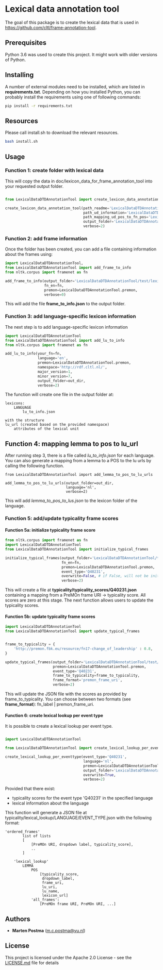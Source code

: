 # Lexical data annotation tool

The goal of this package is to create the lexical data that is used in https://github.com/cltl/frame-annotation-tool.

## Prerequisites
Python 3.6 was used to create this project. It might work with older versions of Python.

## Installing
A number of external modules need to be installed, which are listed in **requirements.txt**.
Depending on how you installed Python, you can probably install the requirements using one of following commands:
```bash
pip install -r requirements.txt
```

## Resources
Please call install.sh to download the relevant resources.
```bash
bash install.sh
```

## Usage

### Function 1: create folder with lexical data

This will copy the data in doc/lexicon_data_for_frame_annotation_tool
into your requested output folder.

```python 

from LexicalDataDTDAnnotationTool import create_lexicon_data_annotation_tool

create_lexicon_data_annotation_tool(path_readme='LexicalDataDTDAnnotationTool/doc/lexicon_data_for_frame_annotation_tool/README.md',
                                    path_ud_information='LexicalDataDTDAnnotationTool/doc/lexicon_data_for_frame_annotation_tool/part_of_speech_ud_info.json',
                                    path_mapping_ud_pos_to_fn_pos='LexicalDataDTDAnnotationTool/doc/lexicon_data_for_frame_annotation_tool/ud_pos_to_fn_pos.json',
                                    output_folder='LexicalDataDTDAnnotationTool/test/lexicon_data_for_frame_annotation_tool',
                                    verbose=2)
```

### Function 2: add frame information
Once the folder has been created, you can add a file containing information about the frames
using:

```python 
import LexicalDataDTDAnnotationTool,
from LexicalDataDTDAnnotationTool import add_frame_to_info
from nltk.corpus import framenet as fn

add_frame_to_info(output_folder='LexicalDataDTDAnnotationTool/test/lexicon_data_for_frame_annotation_tool',
                  fn_en=fn,
                  premon=LexicalDataDTDAnnotationTool.premon,
                  verbose=0)
```
This will add the file **frame_to_info.json** to the output folder.

### Function 3: add language-specific lexicon information
The next step is to add language-specific lexicon information

```python
import LexicalDataDTDAnnotationTool
from LexicalDataDTDAnnotationTool import add_lu_to_info
from nltk.corpus import framenet as fn

add_lu_to_info(your_fn=fn,
               language='en',
               premon=LexicalDataDTDAnnotationTool.premon,
               namespace='http://rdf.cltl.nl/',
               major_version=1,
               minor_version=7,
               output_folder=out_dir,
               verbose=2)
```
The function will create one file in the output folder at:
```
lexicons:
    LANGUAGE
        lu_to_info.json

with the structure
lu_url (created based on the provided namespace)
    attributes of the lexical unit
 ```

## Function 4: mapping lemma to pos to lu_url

After running step 3, there is a file called *lu_to_info.json*
for each language. 
You can also generate a mapping from a lemma to a POS to the lu urls by calling the following function.
```
from LexicalDataDTDAnnotationTool import add_lemma_to_pos_to_lu_urls

add_lemma_to_pos_to_lu_urls(output_folder=out_dir,
                            language='nl',
                            verbose=2)
```

This will add *lemma_to_pos_to_lus.json* to the lexicon folder of the language.

### Function 5: add/update typicality frame scores

#### Function 5a: initialize typicality frame score

```python
from nltk.corpus import framenet as fn
import LexicalDataDTDAnnotationTool
from LexicalDataDTDAnnotationTool import initialize_typical_frames

initialize_typical_frames(output_folder='LexicalDataDTDAnnotationTool/test/lexicon_data_for_frame_annotation_tool',
                          fn_en=fn,
                          premon=LexicalDataDTDAnnotationTool.premon,
                          event_type='Q40231',
                          overwrite=False, # if False, will not be initialized if the file exists
                          verbose=2)
```
This will create a file at **typicality/typicality_scores/Q40231.json** containing a mapping from a PreMOn frame URI -> typicality score.
All scores are zero at this stage. The next function allows users to update the typicality scores.

#### Function 5b: update typicality frame scores

```python
import LexicalDataDTDAnnotationTool
from LexicalDataDTDAnnotationTool import update_typical_frames


frame_to_typicality = {
    'http://premon.fbk.eu/resource/fn17-change_of_leadership' : 0.8,
}

update_typical_frames(output_folder='LexicalDataDTDAnnotationTool/test/lexicon_data_for_frame_annotation_tool',
                      premon=LexicalDataDTDAnnotationTool.premon,
                      event_type='Q40231',
                      frame_to_typicality=frame_to_typicality,
                      frame_format='premon_frame_uri',
                      verbose=2)
```

This will update the JSON file with the scores as provided by frame_to_typicality.
You can choose between two formats (see **frame_format**): fn_label | premon_frame_uri.

#### Function 6: create lexical lookup per event type

It is possible to create a lexical lookup per event type.

```python

import LexicalDataDTDAnnotationTool

from LexicalDataDTDAnnotationTool import create_lexical_lookup_per_eventtype

create_lexical_lookup_per_eventtype(event_type='Q40231',
                                    language='nl',
                                    premon=LexicalDataDTDAnnotationTool.premon,
                                    output_folder='LexicalDataDTDAnnotationTool/test/lexicon_data_for_frame_annotation_tool',
                                    overwrite=True,
                                    verbose=2)

```

Provided that there exist:
* typicality scores for the event type 'Q40231' in the specified language
* lexical information about the language

This function will generate a JSON file at typicality/lexical_lookup/LANGUAGE/EVENT_TYPE.json with the following format:
```
'ordered_frames'
        list of lists
        [
            [PreMOn URI, dropdown label, typicality_score],
            ..
        ]

    'lexical_lookup'
        LEMMA
            POS
                [typicality_score,
                 dropdown_label,
                 frame_uri,
                 lu_uri,
                 lu_name,
                 lexicon_url]
            'all_frames':
                [PreMOn frame URI, PreMOn URI, ...]
```

## Authors
* **Marten Postma** (m.c.postma@vu.nl)

## License
This project is licensed under the Apache 2.0 License - see the [LICENSE.md](LICENSE.md) file for details
